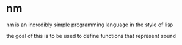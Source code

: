 # nm

nm is an incredibly simple programming language in the style of lisp

the goal of this is to be used to define functions that represent sound
